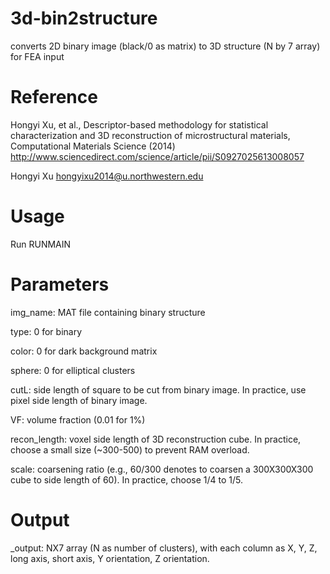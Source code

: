 # 3d-bin2structure
converts 2D binary image (black/0 as matrix) to 3D structure (N by 7 array) for FEA input

# Reference
Hongyi Xu, et al., Descriptor-based methodology for statistical characterization and 3D reconstruction of microstructural materials, Computational Materials Science (2014)
<http://www.sciencedirect.com/science/article/pii/S0927025613008057>

Hongyi Xu <hongyixu2014@u.northwestern.edu>


# Usage
Run RUNMAIN

# Parameters 
img_name: MAT file containing binary structure

type: 0 for binary 

color: 0 for dark background matrix

sphere: 0 for elliptical clusters

cutL: side length of square to be cut from binary image. In practice, use pixel side length of binary image. 

VF: volume fraction (0.01 for 1%)

recon_length: voxel side length of 3D reconstruction cube. In practice, choose a small size (~300-500) to prevent RAM overload. 

scale: coarsening ratio (e.g., 60/300 denotes to coarsen a 300X300X300 cube to side length of 60). In practice, choose 1/4 to 1/5. 

# Output
_output: NX7 array (N as number of clusters), with each column as X, Y, Z, long axis, short axis, Y orientation, Z orientation. 
